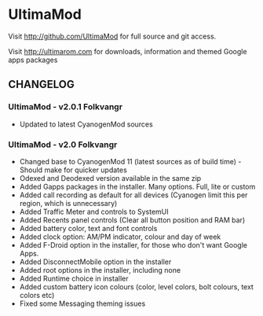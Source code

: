 UltimaMod
===============

Visit http://github.com/UltimaMod for full source and git access.

Visit http://ultimarom.com for downloads, information and themed Google apps packages

CHANGELOG 
---------
### UltimaMod - v2.0.1 Folkvangr
* Updated to latest CyanogenMod sources

### UltimaMod - v2.0 Folkvangr
* Changed base to CyanogenMod 11 (latest sources as of build time) - Should make for quicker updates
* Odexed and Deodexed version available in the same zip
* Added Gapps packages in the installer. Many options. Full, lite or custom
* Added call recording as default for all devices (Cyanogen limit this per region, which is unnecessary)
* Added Traffic Meter and controls to SystemUI
* Added Recents panel controls (Clear all button position and RAM bar)
* Added battery color, text and font controls
* Added clock option: AM/PM indicator, colour and day of week
* Added F-Droid option in the installer, for those who don't want Google Apps.
* Added DisconnectMobile option in the installer
* Added root options in the installer, including none
* Added Runtime choice in installer
* Added custom battery icon colours (color, level colors, bolt colours, text colors etc) 
* Fixed some Messaging theming issues


